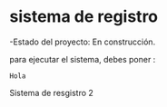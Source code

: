 <h1> sistema de registro </h1>

-Estado del proyecto: En construcción.

para ejecutar el sistema, debes poner :

```Hola```

Sistema de resgistro 2 
